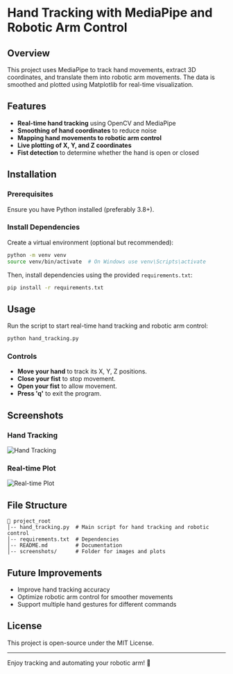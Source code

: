 # Hand Tracking with MediaPipe and Robotic Arm Control

## Overview
This project uses MediaPipe to track hand movements, extract 3D coordinates, and translate them into robotic arm movements. The data is smoothed and plotted using Matplotlib for real-time visualization.

## Features
- **Real-time hand tracking** using OpenCV and MediaPipe
- **Smoothing of hand coordinates** to reduce noise
- **Mapping hand movements to robotic arm control**
- **Live plotting of X, Y, and Z coordinates**
- **Fist detection** to determine whether the hand is open or closed

## Installation

### Prerequisites
Ensure you have Python installed (preferably 3.8+).

### Install Dependencies
Create a virtual environment (optional but recommended):
```sh
python -m venv venv
source venv/bin/activate  # On Windows use venv\Scripts\activate
```
Then, install dependencies using the provided `requirements.txt`:
```sh
pip install -r requirements.txt
```

## Usage
Run the script to start real-time hand tracking and robotic arm control:
```sh
python hand_tracking.py
```

### Controls
- **Move your hand** to track its X, Y, Z positions.
- **Close your fist** to stop movement.
- **Open your fist** to allow movement.
- **Press 'q'** to exit the program.

## Screenshots

### Hand Tracking
![Hand Tracking](screenshots/hand_tracking.png)

### Real-time Plot
![Real-time Plot](screenshots/real_time_plot.png)

## File Structure
```
📁 project_root
│-- hand_tracking.py  # Main script for hand tracking and robotic control
│-- requirements.txt  # Dependencies
│-- README.md         # Documentation
│-- screenshots/      # Folder for images and plots
```

## Future Improvements
- Improve hand tracking accuracy
- Optimize robotic arm control for smoother movements
- Support multiple hand gestures for different commands

## License
This project is open-source under the MIT License.

---
Enjoy tracking and automating your robotic arm! 🚀

